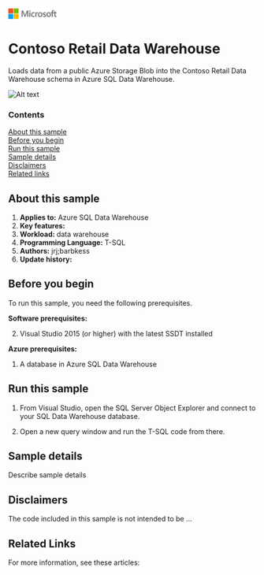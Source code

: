 ![](./media/solutions-microsoft-logo-small.png)
# Contoso Retail Data Warehouse

Loads data from a public Azure Storage Blob into the Contoso Retail Data Warehouse schema in Azure SQL Data Warehouse. 

<!-- Add a diagram if you have it -->

![Alt text](/media/image-name.png "<Friendly name>")


### Contents

[About this sample](#about-this-sample)<br/>
[Before you begin](#before-you-begin)<br/>
[Run this sample](#run-this-sample)<br/>
[Sample details](#sample-details)<br/>
[Disclaimers](#disclaimers)<br/>
[Related links](#related-links)<br/>


<a name=about-this-sample></a>

## About this sample

<!-- Delete the ones that don't apply -->
1. **Applies to:** Azure SQL Data Warehouse
1. **Key features:**
1. **Workload:** data warehouse
1. **Programming Language:** T-SQL
1. **Authors:** jrj;barbkess
1. **Update history:** 

<a name=before-you-begin></a>

## Before you begin

To run this sample, you need the following prerequisites.

**Software prerequisites:**

<!-- Examples -->
2. Visual Studio 2015 (or higher) with the latest SSDT installed

**Azure prerequisites:**

<!-- Examples -->
1. A database in Azure SQL Data Warehouse 

<a name=run-this-sample></a>

## Run this sample

<!-- Step by step instructions. Here's a few examples -->

1. From Visual Studio, open the SQL Server Object Explorer and connect to your SQL Data Warehouse database.

2. Open a new query window and run the T-SQL code from there.
 

<a name=sample-details></a>

## Sample details

Describe sample details

<a name=disclaimers></a>

## Disclaimers
The code included in this sample is not intended to be ...

<a name=related-links></a>

## Related Links
<!-- Links to more articles. Remember to delete "en-us" from the link path. -->

For more information, see these articles:
